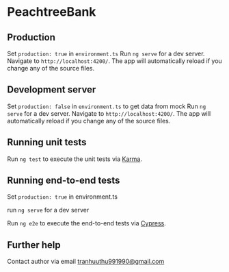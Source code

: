 # PeachtreeBank

## Production
Set `production: true` in `environment.ts`
Run `ng serve` for a dev server. Navigate to `http://localhost:4200/`. The app will automatically reload if you change any of the source files.

## Development server

Set `production: false` in `environment.ts` to get data from mock
Run `ng serve` for a dev server. Navigate to `http://localhost:4200/`. The app will automatically reload if you change any of the source files.

## Running unit tests

Run `ng test` to execute the unit tests via [Karma](https://karma-runner.github.io).

## Running end-to-end tests
Set `production: true` in environment.ts

run `ng serve` for a dev server

Run `ng e2e` to execute the end-to-end tests via [Cypress](http://cypress.io/).

## Further help
Contact author via email tranhuuthu991990@gmail.com
